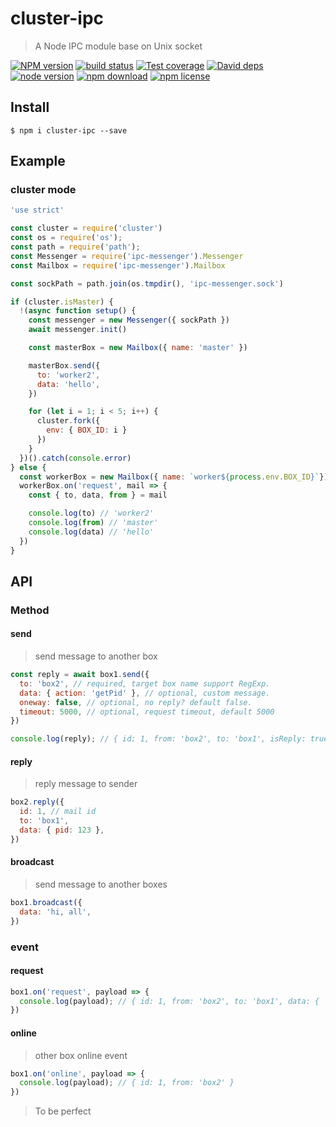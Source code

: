 # cluster-ipc
> A Node IPC module base on Unix socket

[![NPM version][npm-image]][npm-url]
[![build status][travis-image]][travis-url]
[![Test coverage][coveralls-image]][coveralls-url]
[![David deps][david-image]][david-url]
[![node version][node-image]][node-url]
[![npm download][download-image]][download-url]
[![npm license][license-image]][download-url]

[npm-image]: https://img.shields.io/npm/v/cluster-ipc.svg?style=flat-square
[npm-url]: https://npmjs.org/package/cluster-ipc
[travis-image]: https://img.shields.io/travis/yejiayu/cluster-ipc.svg?style=flat-square
[travis-url]: https://travis-ci.org/yejiayu/cluster-ipc
[coveralls-image]: https://img.shields.io/coveralls/yejiayu/cluster-ipc.svg?style=flat-square
[coveralls-url]: https://coveralls.io/r/yejiayu/cluster-ipc?branch=master
[david-image]: https://img.shields.io/david/yejiayu/cluster-ipc.svg?style=flat-square
[david-url]: https://david-dm.org/yejiayu/cluster-ipc
[node-image]: https://img.shields.io/badge/node.js-%3E=_6.x-green.svg?style=flat-square
[node-url]: http://nodejs.org/download/
[download-image]: https://img.shields.io/npm/dm/cluster-ipc.svg?style=flat-square
[download-url]: https://npmjs.org/package/cluster-ipc
[license-image]: https://img.shields.io/npm/l/cluster-ipc.svg

## Install
```shell
$ npm i cluster-ipc --save
```

## Example

### cluster mode
```js
'use strict'

const cluster = require('cluster')
const os = require('os');
const path = require('path');
const Messenger = require('ipc-messenger').Messenger
const Mailbox = require('ipc-messenger').Mailbox

const sockPath = path.join(os.tmpdir(), 'ipc-messenger.sock')

if (cluster.isMaster) {
  !(async function setup() {
    const messenger = new Messenger({ sockPath })
    await messenger.init()

    const masterBox = new Mailbox({ name: 'master' })

    masterBox.send({
      to: 'worker2',
      data: 'hello',
    })

    for (let i = 1; i < 5; i++) {
      cluster.fork({
        env: { BOX_ID: i }
      })
    }
  })().catch(console.error)  
} else {
  const workerBox = new Mailbox({ name: `worker${process.env.BOX_ID}`})
  workerBox.on('request', mail => {
    const { to, data, from } = mail

    console.log(to) // 'worker2'
    console.log(from) // 'master'
    console.log(data) // 'hello'
  })
}
```

## API
### Method
#### send
> send message to another box

```js
const reply = await box1.send({
  to: 'box2', // required, target box name support RegExp.
  data: { action: 'getPid' }, // optional, custom message.
  oneway: false, // optional, no reply? default false.
  timeout: 5000, // optional, request timeout, default 5000
})

console.log(reply); // { id: 1, from: 'box2', to: 'box1', isReply: true, data: { pid: 123 } };
```

#### reply
> reply message to sender

```js
box2.reply({
  id: 1, // mail id
  to: 'box1',
  data: { pid: 123 },
})
```

#### broadcast
> send message to another boxes

```js
box1.broadcast({
  data: 'hi, all',
})
```

### event
#### request
```js
box1.on('request', payload => {
  console.log(payload); // { id: 1, from: 'box2', to: 'box1', data: { 'my box2' } }
})
```
#### online
> other box online event

```js
box1.on('online', payload => {
  console.log(payload); // { id: 1, from: 'box2' }
})
```

> To be perfect
